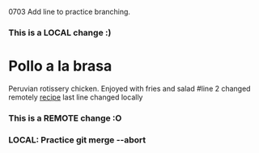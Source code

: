 0703 Add line to practice branching.
### This is a LOCAL change :)
# Pollo a la brasa
Peruvian rotissery chicken. Enjoyed with fries and salad #line 2 changed remotely
[recipe](https://www.daringgourmet.com/pollo-la-brasa-peruvian-roasted-chicken/)
last line changed locally
### This is a REMOTE change :O
### LOCAL: Practice git merge --abort